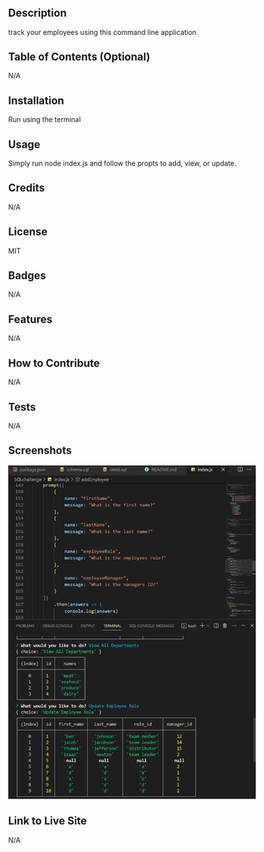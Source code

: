 # <employee-tracker>

## Description

track your employees using this command line application. 
## Table of Contents (Optional)

N/A

## Installation

Run using the terminal

## Usage

Simply run node index.js and follow the propts to add, view, or update.


## Credits

N/A

## License

MIT

## Badges

N/A

## Features

N/A

## How to Contribute

N/A

## Tests
N/A

## Screenshots
![Screenshot](SQLsnip1.JPG)

## Link to Live Site
N/A
